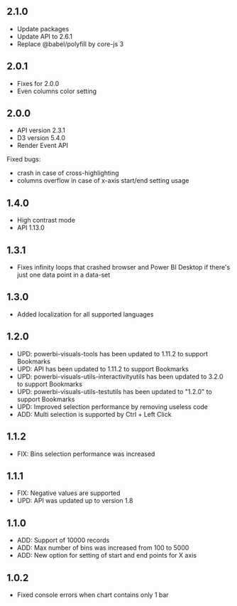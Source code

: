 ## 2.1.0
* Update packages
* Update API to 2.6.1
* Replace @babel/polyfill by core-js 3

## 2.0.1
* Fixes for 2.0.0
* Even columns color setting

## 2.0.0
* API version 2.3.1
* D3 version 5.4.0
* Render Event API

Fixed bugs:
* crash in case of cross-highlighting
* columns overflow in case of x-axis start/end setting usage

## 1.4.0
* High contrast mode
* API 1.13.0

## 1.3.1
* Fixes infinity loops that crashed browser and Power BI Desktop if there's just one data point in a data-set

## 1.3.0
* Added localization for all supported languages

## 1.2.0
* UPD: powerbi-visuals-tools has been updated to 1.11.2 to support Bookmarks
* UPD: API has been updated to 1.11.2 to support Bookmarks
* UPD: powerbi-visuals-utils-interactivityutils has been updated to 3.2.0 to support Bookmarks
* UPD: powerbi-visuals-utils-testutils has been updated to "1.2.0" to support Bookmarks
* UPD: Improved selection performance by removing useless code
* ADD: Multi selection is supported by Ctrl + Left Click

## 1.1.2
* FIX: Bins selection performance was increased

## 1.1.1
* FIX: Negative values are supported
* UPD: API was updated up to version 1.8

## 1.1.0
* ADD: Support of 10000 records
* ADD: Max number of bins was increased from 100 to 5000
* ADD: New option for setting of start and end points for X axis

## 1.0.2
* Fixed console errors when chart contains only 1 bar